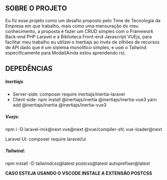 
## SOBRE O PROJETO
Eu fiz esse projeto como um desafio proposto pelo Time de Tecnologia da Empresa em que trabalho, mais como uma mensuração do meu conhecimento, a proposta é fazer um CRUD simples com o Framework Back-end PHP Laravel e a Biblioteca Front-end Javascript VUEjs, para facilitar meu trabalho eu utilizei o Inertiajs ao invés de zilhões de recursos de API dado que é um sistema monolítico simples, e usei o Tailwind especificamente para Modal(Ainda estou aprendendo rs).

## DEPEDÊNCIAS
##### Inertiajs
* Server-side:
composer require inertiajs/inertia-laravel
* Client-side:
npm install @inertiajs/inertia @inertiajs/inertia-vue3
yarn add @inertiajs/inertia @inertiajs/inertia-vue3

##### Vuejs:
npm i -D laravel-mix@next vue@next @vue/compiler-sfc vue-loader@next

Laravel UI:
composer require laravel/ui

##### Tailwind:
npm install -D tailwindcss@latest postcss@latest autoprefixer@latest

**CASO ESTEJA USANDO O VSCODE INSTALE A EXTENSÃO POSTCSS**
